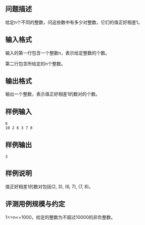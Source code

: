 

## 问题描述



给定n个不同的整数，问这些数中有多少对整数，它们的值正好相差1。



## 输入格式



输入的第一行包含一个整数n，表示给定整数的个数。

第二行包含所给定的n个整数。



## 输出格式



输出一个整数，表示值正好相差1的数对的个数。



## 样例输入
```
6
10 2 6 3 7 8
```
## 样例输出
```
3
```
## 样例说明

值正好相差1的数对包括(2, 3), (6, 7), (7, 8)。

## 评测用例规模与约定

1&lt;=n&lt;=1000，给定的整数为不超过10000的非负整数。